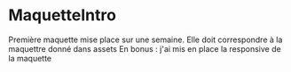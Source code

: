 # MaquetteIntro
Première maquette mise place sur une semaine.
Elle doit correspondre à la maquettre donné dans assets
En bonus : j'ai mis en place la responsive de la maquette

